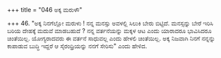 +++
title = "046 ಅಕ್ಕ ಮರುಳೌ"

+++
46. "ಅಕ್ಕ ನಿನಗೆಲ್ಲೋ ಮರುಳು ! ನನ್ನ ಮನಸ್ಸು ಅವಳಲ್ಲಿ ಸಿಲುಕಿ ಬೇರು ಬಿಟ್ಟಿದೆ. ಮನಸ್ಸನ್ನು ಬೇರೆ ಇರಿಸಿ ಬರಿಯ ದೇಹಕ್ಕೆ ಮದುವೆ ಮಾಡಬಹುದೆ ? ನನ್ನ ವರ್ತನೆಯನ್ನು ಮಕ್ಕಳ ಆಟ ಎಂದು ಯಾರಾದರೂ ಭಾವಿಸಿದರೂ ಚಿಂತೆಯಿಲ್ಲ. ಯೋಗ್ಯರಾದವರು ಈ ವರ್ತನೆ ಸಾಧುವಲ್ಲ ಎಂದು ಹೇಳಲಿ ಚಿಂತೆಯಿಲ್ಲ. ಅಕ್ಕ ನಿಜವಾಗಿ ನಿನಗೆ ನನ್ನನ್ನು ಕಾಪಾಡುವ ಬುದ್ಧಿ ಇದ್ದರೆ ಆ ಸೈರಂಧ್ರಿಯನ್ನು ನನಗೆ ಸೇರಿಸು" ಎಂದು ಹೇಳಿದ.